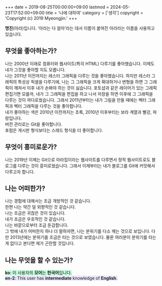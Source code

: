 +++
date = 2019-08-25T00:00:00+09:00
lastmod = 2024-05-23T17:52:00+09:00
title = '나에 대하여'
category = ['생각']
copyright = 'Copyright (c) 2019 Myeongjin.'
+++

**명진**(아라)입니다. ‘아라는 다 알아’라는 데서 이름이 붙여진 아라라는 이름을 사용하고 있습니다.


## 무엇을 좋아하는가?
나는 2000년 이래로 컴퓨터와 웹사이트(특히 HTML) 다루기를 좋아했습니다. 이제도 내가 그것을 좋아할 지도 모릅니다.<br />
나는 2011년 이전까지는 레스터 그래픽을 다루는 것을 좋아했습니다.
하지만 레스터 그래픽의 특성상 픽셀을 다루기에, 나는 그 그래픽을 크게 확대하거나 변형을 하면 그 그래픽이 깨져서 이후 내가 손봐야 하는 것이 싫습니다.
포토샵과 같은 레이어가 있는 그래픽 편집기면 모를까, 내가 그 그래픽을 편집을 하고 나서 저장을 하면 이후에 그 그래픽을 다루는 것이 까다로웠습니다.
그래서 2011년부터는 내가 그림을 만들 때에는 벡터 그래픽과 벡터 그래픽을 다루는 것을 좋아합니다.<br />
내가 좋아하는 색은 2010년 이전까지는 초록, 2010년 이후부터는 보라 계열과 빨강, 파랑입니다.<br />
버전 관리로는 Git을 좋아합니다.<br />
포럼은 게시판 형식보다는 스레드 형식을 더 좋아합니다.

## 무엇이 흥미로운가?
나는 2019년 이제는 Git으로 아라집이라는 웹사이트를 다루면서 정적 웹사이트로도 블로그를 다루는 것이 흥미로웠습니다.
그래서 이제부터는 내가 블로그를 Git에 커밋해서 다루고자 합니다.

## 나는 어떠한가?
<p>나는 경험에 대해서는 조금 개방적인 것 같습니다.<br />
한편 나는 약간 덜 외향적인 것 같습니다.<br />
나는 조금은 귀찮은 것이 있습니다.<br />
내가 조금은 우호적인 것 같습니다.<br />
나는 바깥으로부터 조금 둔감합니다.<br />
그 밖에 내가 어떠한지 하나 더 말하자면, 나는 분위기를 다소 깨는 것으로 보입니다. 다만 2013년에는 분위기를 조금은 타는 것으로 보였습니다.
물론 여러분이 분위기를 타는 게 없다고 본다면 제가 곤란할 것입니다.

## 나는 무엇을 할 수 있는가?
<p><span style="background-color:#C5FCDC;"><strong>ko</strong>: 이 사용자의 <strong>모어</strong>는 <strong>한국어</strong>입니다.</span><br />
<span style="background-color:#E9E5F9;"><strong>en-2</strong>: This user has <strong>intermediate</strong> knowledge of <strong>English</strong>.</span>
